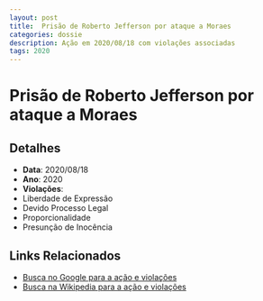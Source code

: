 ```yaml
---
layout: post
title:  Prisão de Roberto Jefferson por ataque a Moraes
categories: dossie
description: Ação em 2020/08/18 com violações associadas
tags: 2020
---
```


# Prisão de Roberto Jefferson por ataque a Moraes

## Detalhes
- **Data**: 2020/08/18
- **Ano**: 2020
- **Violações**:
- Liberdade de Expressão
- Devido Processo Legal
- Proporcionalidade
- Presunção de Inocência

## Links Relacionados
- [Busca no Google para a ação e violações](https://www.google.com/search?q=%22Alexandre%20de%20Moraes%22%20Pris%C3%A3o%20de%20Roberto%20Jefferson%20por%20ataque%20a%20Moraes%20Liberdade%20de%20Express%C3%A3o%20Devido%20Processo%20Legal%20Proporcionalidade%20Presun%C3%A7%C3%A3o%20de%20Inoc%C3%AAncia%202020)
- [Busca na Wikipedia para a ação e violações](https://en.wikipedia.org/w/index.php?search=%22Alexandre%20de%20Moraes%22%20Pris%C3%A3o%20de%20Roberto%20Jefferson%20por%20ataque%20a%20Moraes%20Liberdade%20de%20Express%C3%A3o%20Devido%20Processo%20Legal%20Proporcionalidade%20Presun%C3%A7%C3%A3o%20de%20Inoc%C3%AAncia%202020)
